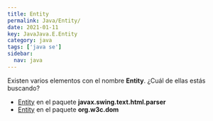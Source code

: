 ```yaml
---
title: Entity
permalink: Java/Entity/
date: 2021-01-11
key: JavaJava.E.Entity
category: java
tags: ['java se']
sidebar: 
  nav: java
---
```


Existen varios elementos con el nombre **Entity**. ¿Cuál de ellas estás buscando?
<ul>
<li><a href="/Java/Entity-javax-swing-text-html-parser/">Entity</a> en el paquete <strong>javax.swing.text.html.parser</strong></li>
<li><a href="/Java/Entity-org-w3c-dom/">Entity</a> en el paquete <strong>org.w3c.dom</strong></li>
<ul>
